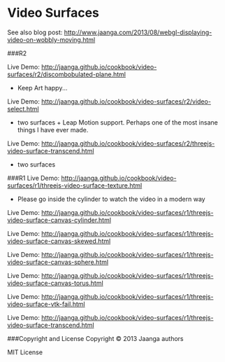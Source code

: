 Video Surfaces
==============

See also blog post: <http://www.jaanga.com/2013/08/webgl-displaying-video-on-wobbly-moving.html>

###R2

Live Demo: <http://jaanga.github.io/cookbook/video-surfaces/r2/discombobulated-plane.html>
- Keep Art happy...

Live Demo: <http://jaanga.github.io/cookbook/video-surfaces/r2/video-select.html>  
- two surfaces + Leap Motion support. Perhaps one of the most insane things I have ever made. 

Live Demo: <http://jaanga.github.io/cookbook/video-surfaces/r2/threejs-video-surface-transcend.html>  
- two surfaces  



###R1
Live Demo: http://jaanga.github.io/cookbook/video-surfaces/r1/threejs-video-surface-texture.html
* Please go inside the cylinder to watch the video in a modern way

Live Demo: http://jaanga.github.io/cookbook/video-surfaces/r1/threejs-video-surface-canvas-cylinder.html
 
Live Demo: http://jaanga.github.io/cookbook/video-surfaces/r1/threejs-video-surface-canvas-skewed.html 
 
Live Demo: http://jaanga.github.io/cookbook/video-surfaces/r1/threejs-video-surface-canvas-sphere.html
  
Live Demo: http://jaanga.github.io/cookbook/video-surfaces/r1/threejs-video-surface-canvas-torus.html

Live Demo: http://jaanga.github.io/cookbook/video-surfaces/r1/threejs-video-surface-vtk-fail.html
 
Live Demo: http://jaanga.github.io/cookbook/video-surfaces/r1/threejs-video-surface-transcend.html

###Copyright and License
Copyright &copy; 2013 Jaanga authors

MIT License

